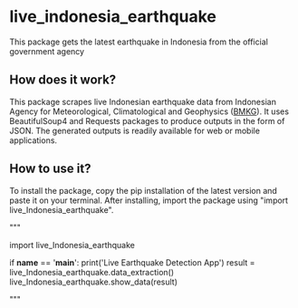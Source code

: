 # live_indonesia_earthquake
This package gets the latest earthquake in Indonesia from the official government agency

## How does it work?
This package scrapes live Indonesian earthquake data from Indonesian Agency for Meteorological, Climatological and Geophysics ([BMKG](https://bmkg.go.id)).
It uses BeautifulSoup4 and Requests packages to produce outputs in the form of JSON. The generated outputs is readily available for web or mobile applications.

## How to use it?
To install the package, copy the pip installation of the latest version and paste it on your terminal. After installing, import the package using "import live_Indonesia_earthquake".

"""

import live_Indonesia_earthquake

if __name__ == '__main__':
    print('Live Earthquake Detection App')
    result = live_Indonesia_earthquake.data_extraction()
    live_Indonesia_earthquake.show_data(result)

"""

